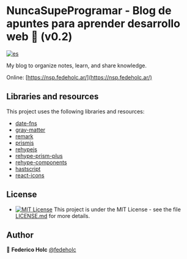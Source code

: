 # NuncaSupeProgramar - Blog de apuntes para aprender desarrollo web 👾 (v0.2)

[![es](https://img.shields.io/badge/lang-es-yellow.svg)](https://github.com/fedeholc/NuncaSupeProgramar/blob/main/README.es.md)

My blog to organize notes, learn, and share knowledge.

Online: [https://nsp.fedeholc.ar/](https://nsp.fedeholc.ar/)

## Libraries and resources

This project uses the following libraries and resources:

- [date-fns](https://www.npmjs.com/package/date-fns)
- [gray-matter](https://www.npmjs.com/package/gray-matter)
- [remark](https://www.npmjs.com/package/remark)
- [prismjs](https://prismjs.com/)
- [rehypejs](https://github.com/rehypejs)
- [rehype-prism-plus](https://github.com/timlrx/rehype-prism-plus)
- [rehype-components](https://github.com/marekweb/rehype-components)
- [hastscript](https://github.com/syntax-tree/hastscript)
- [react-icons](https://github.com/react-icons/react-icons)

## License

- [![MIT License](https://img.shields.io/badge/License-MIT-yellow.svg)](https://opensource.org/licenses/) This project is under the MIT License - see the file [LICENSE.md](LICENSE.md) for more details.

## Author

👤 **Federico Holc** [@fedeholc](https://github.com/fedeholc)
